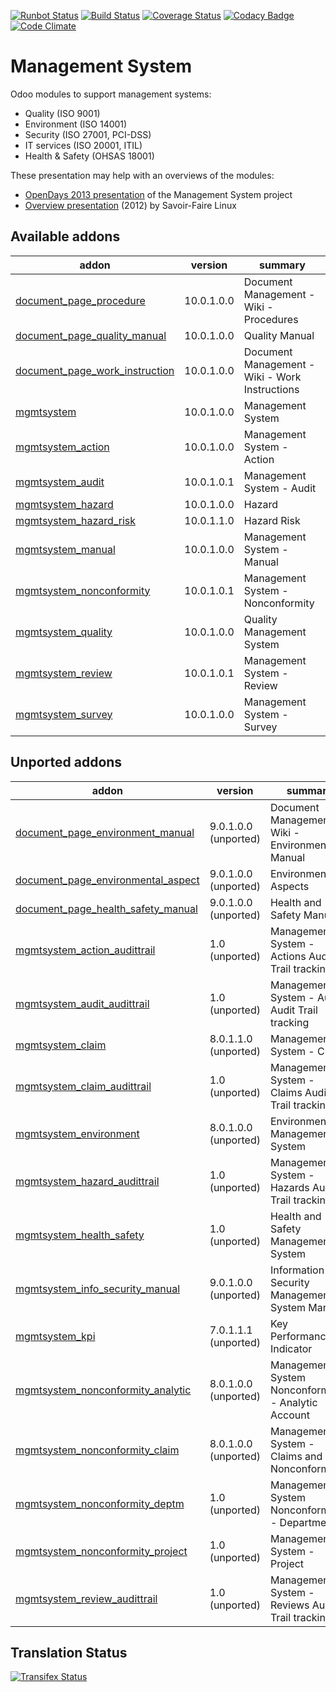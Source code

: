 [![Runbot Status](https://runbot.odoo-community.org/runbot/badge/flat/128/10.0.svg)](https://runbot.odoo-community.org/runbot/repo/github-com-oca-management-system-128)
[![Build Status](https://travis-ci.org/OCA/management-system.svg?branch=10.0)](https://travis-ci.org/OCA/management-system)
[![Coverage Status](https://coveralls.io/repos/OCA/management-system/badge.svg?branch=10.0)](https://coveralls.io/r/OCA/management-system?branch=10.0)
[![Codacy Badge](https://www.codacy.com/project/badge/88b8a3c69bda435581ea4b4f7850d7c2)](https://www.codacy.com/app/OCA/management-system)
[![Code Climate](https://codeclimate.com/github/OCA/management-system/badges/gpa.svg)](https://codeclimate.com/github/OCA/management-system)

# Management System

Odoo modules to support management systems:

* Quality (ISO 9001)
* Environment (ISO 14001)
* Security (ISO 27001, PCI-DSS)
* IT services (ISO 20001, ITIL)
* Health & Safety (OHSAS 18001)

These presentation may help with an overviews of the modules:

* [OpenDays 2013 presentation](http://www.slideshare.net/max3903/iso-anmanagement-systemswithopenerpen) of the Management System project
* [Overview presentation](http://www.slideshare.net/max3903/openerp-management-system-modules) (2012) by Savoir-Faire Linux

[//]: # (addons)

Available addons
----------------
addon | version | summary
--- | --- | ---
[document_page_procedure](document_page_procedure/) | 10.0.1.0.0 | Document Management - Wiki - Procedures
[document_page_quality_manual](document_page_quality_manual/) | 10.0.1.0.0 | Quality Manual
[document_page_work_instruction](document_page_work_instruction/) | 10.0.1.0.0 | Document Management - Wiki - Work Instructions
[mgmtsystem](mgmtsystem/) | 10.0.1.0.0 | Management System
[mgmtsystem_action](mgmtsystem_action/) | 10.0.1.0.0 | Management System - Action
[mgmtsystem_audit](mgmtsystem_audit/) | 10.0.1.0.1 | Management System - Audit
[mgmtsystem_hazard](mgmtsystem_hazard/) | 10.0.1.0.0 | Hazard
[mgmtsystem_hazard_risk](mgmtsystem_hazard_risk/) | 10.0.1.1.0 | Hazard Risk
[mgmtsystem_manual](mgmtsystem_manual/) | 10.0.1.0.0 | Management System - Manual
[mgmtsystem_nonconformity](mgmtsystem_nonconformity/) | 10.0.1.0.1 | Management System - Nonconformity
[mgmtsystem_quality](mgmtsystem_quality/) | 10.0.1.0.0 | Quality Management System
[mgmtsystem_review](mgmtsystem_review/) | 10.0.1.0.1 | Management System - Review
[mgmtsystem_survey](mgmtsystem_survey/) | 10.0.1.0.0 | Management System - Survey


Unported addons
---------------
addon | version | summary
--- | --- | ---
[document_page_environment_manual](document_page_environment_manual/) | 9.0.1.0.0 (unported) | Document Management - Wiki - Environment Manual
[document_page_environmental_aspect](document_page_environmental_aspect/) | 9.0.1.0.0 (unported) | Environmental Aspects
[document_page_health_safety_manual](document_page_health_safety_manual/) | 9.0.1.0.0 (unported) | Health and Safety Manual
[mgmtsystem_action_audittrail](mgmtsystem_action_audittrail/) | 1.0 (unported) | Management System - Actions Audit Trail tracking
[mgmtsystem_audit_audittrail](mgmtsystem_audit_audittrail/) | 1.0 (unported) | Management System - Audits Audit Trail tracking
[mgmtsystem_claim](mgmtsystem_claim/) | 8.0.1.1.0 (unported) | Management System - Claim
[mgmtsystem_claim_audittrail](mgmtsystem_claim_audittrail/) | 1.0 (unported) | Management System - Claims Audit Trail tracking
[mgmtsystem_environment](mgmtsystem_environment/) | 8.0.1.0.0 (unported) | Environment Management System
[mgmtsystem_hazard_audittrail](mgmtsystem_hazard_audittrail/) | 1.0 (unported) | Management System - Hazards Audit Trail tracking
[mgmtsystem_health_safety](mgmtsystem_health_safety/) | 1.0 (unported) | Health and Safety Management System
[mgmtsystem_info_security_manual](mgmtsystem_info_security_manual/) | 9.0.1.0.0 (unported) | Information Security Management System Manual
[mgmtsystem_kpi](mgmtsystem_kpi/) | 7.0.1.1.1 (unported) | Key Performance Indicator
[mgmtsystem_nonconformity_analytic](mgmtsystem_nonconformity_analytic/) | 8.0.1.0.0 (unported) | Management System Nonconformity - Analytic Account
[mgmtsystem_nonconformity_claim](mgmtsystem_nonconformity_claim/) | 8.0.1.0.0 (unported) | Management System - Claims and Nonconformities
[mgmtsystem_nonconformity_deptm](mgmtsystem_nonconformity_deptm/) | 1.0 (unported) | Management System Nonconformity - Department
[mgmtsystem_nonconformity_project](mgmtsystem_nonconformity_project/) | 1.0 (unported) | Management System - Project
[mgmtsystem_review_audittrail](mgmtsystem_review_audittrail/) | 1.0 (unported) | Management System - Reviews Audit Trail tracking

[//]: # (end addons)

Translation Status
------------------
[![Transifex Status](https://www.transifex.com/projects/p/OCA-management-system-10-0/chart/image_png)](https://www.transifex.com/projects/p/OCA-management-system-10-0)
